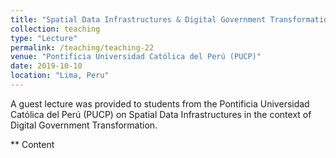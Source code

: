 ```yaml
---
title: "Spatial Data Infrastructures & Digital Government Transformation"
collection: teaching
type: "Lecture"
permalink: /teaching/teaching-22
venue: "Pontificia Universidad Católica del Perú (PUCP)"
date: 2019-10-10
location: "Lima, Peru"
---
```


A guest lecture was provided to students from the Pontificia Universidad Católica del Perú (PUCP) on Spatial Data Infrastructures in the context of Digital Government Transformation. 

** Content
